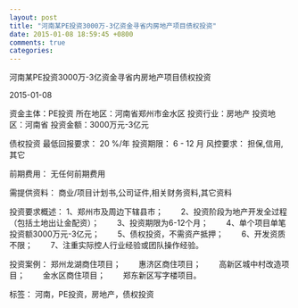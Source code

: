 ```yaml
---
layout: post
title: "河南某PE投资3000万-3亿资金寻省内房地产项目债权投资"
date: 2015-01-08 18:59:45 +0800
comments: true
categories: 
---
```

河南某PE投资3000万-3亿资金寻省内房地产项目债权投资



2015-01-08

资金主体：PE投资
所在地区：河南省郑州市金水区
投资行业：房地产
投资地区：河南省
投资金额：3000万元-3亿元

债权投资
最低回报要求：
                            20 %/年
                                                                                投资期限：
                            6 - 12 月
                                                                                                                                        风控要求：
                            担保,信用,其它

前期费用：
无任何前期费用

需提供资料：
商业/项目计划书,公司证件,相关财务资料,其它资料

投资要求概述：
1、郑州市及周边下辖县市；
　　2、投资阶段为地产开发全过程（包括土地出让金配资）；
　　3、投资期限为6-12个月；
　　4、单个项目单笔投资额3000万元-3亿元；
　　5、债权投资，不需资产抵押；
　　6、开发资质不限；
　　7、注重实际控人行业经验或团队操作经验。

投资案例：
郑州龙湖商住项目；
　　惠济区商住项目；
　　高新区城中村改造项目；
　　金水区商住项目；
　　郑东新区写字楼项目。

标签：
河南，PE投资，房地产，债权投资

